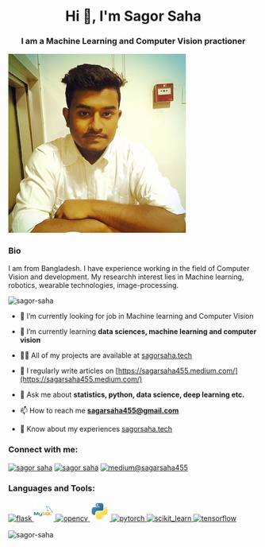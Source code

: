 <h1 align="center">Hi 👋, I'm Sagor Saha</h1>
<h3 align="center">I am a Machine Learning and Computer Vision practioner</h3>

![design and development](https://github.com/Sagor-Saha/Sagor-Saha/blob/main/rsz_image.jpg)
### Bio
I am from Bangladesh. I have experience working in the field of Computer Vision and development. My researchh interest lies in Machine learning, robotics, wearable technologies, image-processing.

<p align="left"> <img src="https://komarev.com/ghpvc/?username=sagor-saha&label=Profile%20views&color=0e75b6&style=flat" alt="sagor-saha" /> </p>

- 🔭 I’m currently looking for job in Machine learning and Computer Vision

- 🌱 I’m currently learning **data sciences, machine learning and computer vision**

- 👨‍💻 All of my projects are available at [sagorsaha.tech](sagorsaha.tech)

- 📝 I regularly write articles on [https://sagarsaha455.medium.com/](https://sagarsaha455.medium.com/)

- 💬 Ask me about **statistics, python, data science, deep learning etc.**

- 📫 How to reach me **sagarsaha455@gmail.com**

- 📄 Know about my experiences [sagorsaha.tech](sagorsaha.tech)

<h3 align="left">Connect with me:</h3>
<p align="left">
<a href="https://linkedin.com/in/sagor saha" target="blank"><img align="center" src="https://raw.githubusercontent.com/rahuldkjain/github-profile-readme-generator/master/src/images/icons/Social/linked-in-alt.svg" alt="sagor saha" height="30" width="40" /></a>
<a href="https://fb.com/sagor saha" target="blank"><img align="center" src="https://raw.githubusercontent.com/rahuldkjain/github-profile-readme-generator/master/src/images/icons/Social/facebook.svg" alt="sagor saha" height="30" width="40" /></a>
<a href="https://sagarsaha455.medium.com/" target="blank"><img align="center" src="https://raw.githubusercontent.com/rahuldkjain/github-profile-readme-generator/master/src/images/icons/Social/medium.svg" alt="medium@sagarsaha455" height="30" width="40" /></a>
</p>

<h3 align="left">Languages and Tools:</h3>
<p align="left"> <a href="https://flask.palletsprojects.com/" target="_blank"> <img src="https://www.vectorlogo.zone/logos/pocoo_flask/pocoo_flask-icon.svg" alt="flask" width="40" height="40"/> </a> <a href="https://www.mysql.com/" target="_blank"> <img src="https://raw.githubusercontent.com/devicons/devicon/master/icons/mysql/mysql-original-wordmark.svg" alt="mysql" width="40" height="40"/> </a> <a href="https://opencv.org/" target="_blank"> <img src="https://www.vectorlogo.zone/logos/opencv/opencv-icon.svg" alt="opencv" width="40" height="40"/> </a> <a href="https://www.python.org" target="_blank"> <img src="https://raw.githubusercontent.com/devicons/devicon/master/icons/python/python-original.svg" alt="python" width="40" height="40"/> </a> <a href="https://pytorch.org/" target="_blank"> <img src="https://www.vectorlogo.zone/logos/pytorch/pytorch-icon.svg" alt="pytorch" width="40" height="40"/> </a> <a href="https://scikit-learn.org/" target="_blank"> <img src="https://upload.wikimedia.org/wikipedia/commons/0/05/Scikit_learn_logo_small.svg" alt="scikit_learn" width="40" height="40"/> </a> <a href="https://www.tensorflow.org" target="_blank"> <img src="https://www.vectorlogo.zone/logos/tensorflow/tensorflow-icon.svg" alt="tensorflow" width="40" height="40"/> </a> </p>

<p><img align="center" src="https://github-readme-stats.vercel.app/api/top-langs?username=sagor-saha&show_icons=true&locale=en&layout=compact" alt="sagor-saha" /></p>

